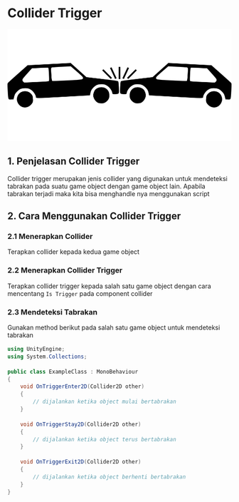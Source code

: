# Collider Trigger

![](./collider2d.png)

## 1. Penjelasan Collider Trigger

Collider trigger merupakan jenis collider yang digunakan untuk mendeteksi tabrakan pada suatu game object dengan game object lain. Apabila tabrakan terjadi maka kita bisa menghandle nya menggunakan script

## 2. Cara Menggunakan Collider Trigger

### 2.1 Menerapkan Collider

Terapkan collider kepada kedua game object

### 2.2 Menerapkan Collider Trigger

Terapkan collider trigger kepada salah satu game object dengan cara mencentang `Is Trigger` pada component collider

### 2.3 Mendeteksi Tabrakan

Gunakan method berikut pada salah satu game object untuk mendeteksi tabrakan

```csharp
using UnityEngine;
using System.Collections;

public class ExampleClass : MonoBehaviour
{
    void OnTriggerEnter2D(Collider2D other)
    {
        // dijalankan ketika object mulai bertabrakan
    }

    void OnTriggerStay2D(Collider2D other)
    {
        // dijalankan ketika object terus bertabrakan
    }

    void OnTriggerExit2D(Collider2D other)
    {
        // dijalankan ketika object berhenti bertabrakan
    }
}
```

